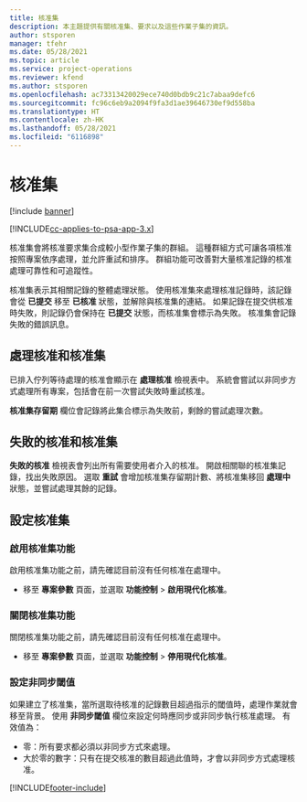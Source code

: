 ```yaml
---
title: 核准集
description: 本主題提供有關核准集、要求以及這些作業子集的資訊。
author: stsporen
manager: tfehr
ms.date: 05/28/2021
ms.topic: article
ms.service: project-operations
ms.reviewer: kfend
ms.author: stsporen
ms.openlocfilehash: ac73313420029ece740d0bdb9c21c7abaa9defc6
ms.sourcegitcommit: fc96c6eb9a2094f9fa3d1ae39646730ef9d558ba
ms.translationtype: HT
ms.contentlocale: zh-HK
ms.lasthandoff: 05/28/2021
ms.locfileid: "6116898"
---
```

# <a name="approval-sets"></a>核准集

[!include [banner](../includes/psa-now-project-operations.md)]

[!INCLUDE[cc-applies-to-psa-app-3.x](../includes/cc-applies-to-psa-app-3x.md)]

核准集會將核准要求集合成較小型作業子集的群組。 這種群組方式可讓各項核准按照專案依序處理，並允許重試和排序。 群組功能可改善對大量核准記錄的核准處理可靠性和可追蹤性。

核准集表示其相關記錄的整體處理狀態。 使用核准集來處理核准記錄時，該記錄會從 **已提交** 移至 **已核准** 狀態，並解除與核准集的連結。 如果記錄在提交供核准時失敗，則記錄仍會保持在 **已提交** 狀態，而核准集會標示為失敗。 核准集會記錄失敗的錯誤訊息。

## <a name="processing-approvals-and-approval-sets"></a>處理核准和核准集
已排入佇列等待處理的核准會顯示在 **處理核准** 檢視表中。 系統會嘗試以非同步方式處理所有專案，包括會在前一次嘗試失敗時重試核准。

**核准集存留期** 欄位會記錄將此集合標示為失敗前，剩餘的嘗試處理次數。

## <a name="failed-approvals-and-approval-sets"></a>失敗的核准和核准集
**失敗的核准** 檢視表會列出所有需要使用者介入的核准。 開啟相關聯的核准集記錄，找出失敗原因。
選取 **重試** 會增加核准集存留期計數、將核准集移回 **處理中** 狀態，並嘗試處理其餘的記錄。

## <a name="configure-approval-sets"></a>設定核准集

###  <a name="enable-the-approval-sets-feature"></a>啟用核准集功能
啟用核准集功能之前，請先確認目前沒有任何核准在處理中。

- 移至 **專案參數** 頁面，並選取 **功能控制** > **啟用現代化核准**。

### <a name="turn-off-the-approval-sets-feature"></a>關閉核准集功能
關閉核准集功能之前，請先確認目前沒有任何核准在處理中。

- 移至 **專案參數** 頁面，並選取 **功能控制** > **停用現代化核准**。

### <a name="configuring-the-asynchronous-threshold"></a>設定非同步閾值 
如果建立了核准集，當所選取待核准的記錄數目超過指示的閾值時，處理作業就會移至背景。 使用 **非同步閾值** 欄位來設定何時應同步或非同步執行核准處理。
有效值為：

  - 零：所有要求都必須以非同步方式來處理。 
  - 大於零的數字：只有在提交核准的數目超過此值時，才會以非同步方式處理核准。

[!INCLUDE[footer-include](../includes/footer-banner.md)]

